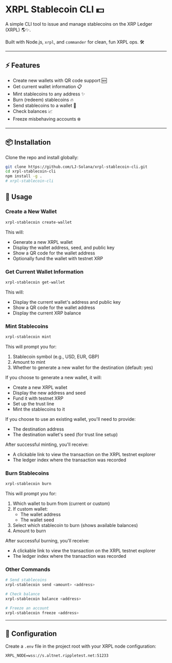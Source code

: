 # XRPL Stablecoin CLI 💵

A simple CLI tool to issue and manage stablecoins on the XRP Ledger (XRPL) 🌎✨.

Built with Node.js, `xrpl`, and `commander` for clean, fun XRPL ops. 🛠️

---

## ⚡ Features

- Create new wallets with QR code support 🆕
- Get current wallet information 📋
- Mint stablecoins to any address ✨
- Burn (redeem) stablecoins 🔥
- Send stablecoins to a wallet 🚚
- Check balances 📈
- Freeze misbehaving accounts ❄️

---

## 📦 Installation

Clone the repo and install globally:

```bash
git clone https://github.com/LJ-Solana/xrpl-stablecoin-cli.git
cd xrpl-stablecoin-cli
npm install -g .
# xrpl-stablecoin-cli

```

## 🚀 Usage

### Create a New Wallet
```bash
xrpl-stablecoin create-wallet
```
This will:
- Generate a new XRPL wallet
- Display the wallet address, seed, and public key
- Show a QR code for the wallet address
- Optionally fund the wallet with testnet XRP

### Get Current Wallet Information
```bash
xrpl-stablecoin get-wallet
```
This will:
- Display the current wallet's address and public key
- Show a QR code for the wallet address
- Display the current XRP balance

### Mint Stablecoins
```bash
xrpl-stablecoin mint
```
This will prompt you for:
1. Stablecoin symbol (e.g., USD, EUR, GBP)
2. Amount to mint
3. Whether to generate a new wallet for the destination (default: yes)

If you choose to generate a new wallet, it will:
- Create a new XRPL wallet
- Display the new address and seed
- Fund it with testnet XRP
- Set up the trust line
- Mint the stablecoins to it

If you choose to use an existing wallet, you'll need to provide:
- The destination address
- The destination wallet's seed (for trust line setup)

After successful minting, you'll receive:
- A clickable link to view the transaction on the XRPL testnet explorer
- The ledger index where the transaction was recorded

### Burn Stablecoins
```bash
xrpl-stablecoin burn
```
This will prompt you for:
1. Which wallet to burn from (current or custom)
2. If custom wallet:
   - The wallet address
   - The wallet seed
3. Select which stablecoin to burn (shows available balances)
4. Amount to burn

After successful burning, you'll receive:
- A clickable link to view the transaction on the XRPL testnet explorer
- The ledger index where the transaction was recorded

### Other Commands
```bash
# Send stablecoins
xrpl-stablecoin send <amount> <address>

# Check balance
xrpl-stablecoin balance <address>

# Freeze an account
xrpl-stablecoin freeze <address>
```

---

## 🔧 Configuration

Create a `.env` file in the project root with your XRPL node configuration:

```env
XRPL_NODE=wss://s.altnet.rippletest.net:51233
```
